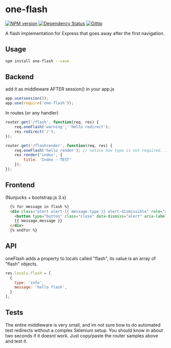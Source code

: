 # one-flash

[![NPM version][npm-image]][npm-url]
[![Dependency Status][david-image]][david-url]
[![Gittip][gittip-image]][gittip-url]


A flash implementation for Express that goes away after the first navigation.

## Usage

```bash
npm install one-flash --save
```

## Backend

add it as middleware AFTER session() in your app.js
```js
app.use(session());
app.use(require('one-flash'));
```

In routes (or any handler)
```js
router.get('/flash', function(req, res) {
    req.oneFlash('warning', 'hello redirect');
    res.redirect('/');
});

router.get('/flashrender', function(req, res) {
    req.oneFlash('hello render'); // notice how type is not required. It will default to 'info'.
    res.render('index', {
        title: 'Index - TEST'
    });
});
```

## Frontend

(Nunjucks + bootstrap.js 3.x)
```html
  {% for message in flash %}
  <div class="alert alert-{{ message.type }} alert-dismissible" role="alert">
    <button type="button" class="close" data-dismiss="alert" aria-label="Close"><span aria-hidden="true">&times;</span></button>
    {{ message.message }}
  </div>
  {% endfor %}
```

## API
oneFlash adds a property to locals called "flash", its value is an array of "flash" objects.
```js
res.locals.flash = [
  {
    type: 'info',
    message: 'hello flash',
  }
];

```

## Tests

The entire middleware is very small, and im not sure how to do automated test redirects without a complex Selenium setup. You should know in about two seconds if it doesnt work. Just copy/paste the router samples above and test it.

[npm-image]: https://img.shields.io/npm/v/one-flash.svg?style=flat-square
[npm-url]: https://npmjs.org/package/one-flash

[david-image]: https://david-dm.org/lordwingzero/one-flash.svg
[david-url]: https://david-dm.org/lordwingzero/one-flash

[gittip-image]: https://img.shields.io/gittip/jonathanong.svg?style=flat-square
[gittip-url]: https://www.gittip.com/lordwingzero/
